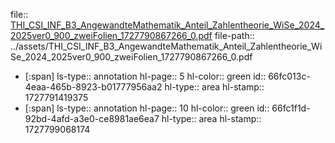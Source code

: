file:: [THI_CSI_INF_B3_AngewandteMathematik_Anteil_Zahlentheorie_WiSe_2024_2025ver0_900_zweiFolien_1727790867266_0.pdf](../assets/THI_CSI_INF_B3_AngewandteMathematik_Anteil_Zahlentheorie_WiSe_2024_2025ver0_900_zweiFolien_1727790867266_0.pdf)
file-path:: ../assets/THI_CSI_INF_B3_AngewandteMathematik_Anteil_Zahlentheorie_WiSe_2024_2025ver0_900_zweiFolien_1727790867266_0.pdf

- [:span]
  ls-type:: annotation
  hl-page:: 5
  hl-color:: green
  id:: 66fc013c-4eaa-465b-8923-b01777956aa2
  hl-type:: area
  hl-stamp:: 1727791419375
- [:span]
  ls-type:: annotation
  hl-page:: 10
  hl-color:: green
  id:: 66fc1f1d-92bd-4afd-a3e0-ce8981ae6ea7
  hl-type:: area
  hl-stamp:: 1727799068174